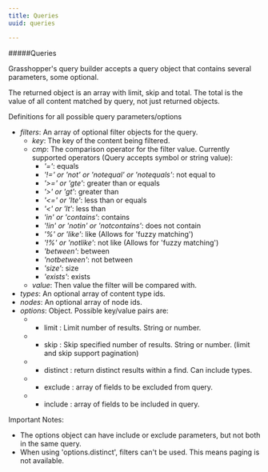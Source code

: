 ```yaml
---
title: Queries
uuid: queries

---
```


#####Queries

Grasshopper's query builder accepts a query object that contains several parameters, some optional.

The returned object is an array with limit, skip and total.  The total is the value of all content matched by query, not just returned objects.

Definitions for all possible query parameters/options

* *filters*: An array of optional filter objects for the query.
    * *key*: The key of the content being filtered.
    * *cmp*: The comparison operator for the filter value.  Currently supported operators (Query accepts symbol or string value):
        * *'='*: equals
        * *'!=' or 'not' or 'notequal' or 'notequals'*: not equal to
        * *'>=' or 'gte'*: greater than or equals
        * *'>' or 'gt'*: greater than
        * *'<=' or 'lte'*: less than or equals
        * *'<' or 'lt'*: less than
        * *'in' or 'contains'*: contains
        * *'!in' or 'notin' or 'notcontains'*: does not contain
        * *'%' or 'like'*: like (Allows for 'fuzzy matching')
        * *'!%' or 'notlike'*: not like (Allows for 'fuzzy matching')
        * *'between'*: between
        * *'notbetween'*: not between
        * *'size'*: size
        * *'exists'*: exists
    * *value*: Then value the filter will be compared with.
* *types*: An optional array of content type ids.
* *nodes*: An optional array of node ids.
* *options*: Object.  Possible key/value pairs are:
    * * limit : Limit number of results. String or number.
    * * skip : Skip specified number of results.  String or number. (limit and skip support pagination)
    * * distinct : return distinct results within a find.  Can include types.
    * * exclude : array of fields to be excluded from query.
    * * include : array of fields to be included in query.


Important Notes:

* The options object can have include or exclude parameters, but not both in the same query.
* When using 'options.distinct', filters can't be used.  This means paging is not available.